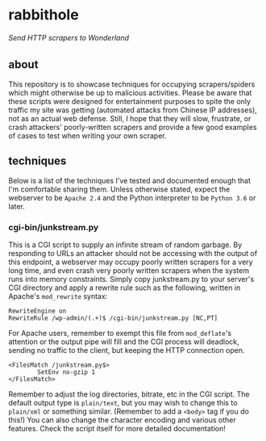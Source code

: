 # rabbithole
###### Send HTTP scrapers to Wonderland  
  
## about
This repository is to showcase techniques for occupying scrapers/spiders which might otherwise be up to malicious activities. Please be aware that these scripts were designed for entertainment purposes to spite the only traffic my site was getting (automated attacks from Chinese IP addresses), not as an actual web defense. Still, I hope that they will slow, frustrate, or crash attackers' poorly-written scrapers and provide a few good examples of cases to test when writing your own scraper.  
  
  
## techniques
Below is a list of the techniques I've tested and documented enough that I'm comfortable sharing them. Unless otherwise stated, expect the webserver to be `Apache 2.4` and the Python interpreter to be `Python 3.6` or later.  
  
### cgi-bin/junkstream.py  
This is a CGI script to supply an infinite stream of random garbage. By responding to URLs an attacker should not be accessing with the output of this endpoint, a webserver may occupy poorly written scrapers for a very long time, and even crash very poorly written scrapers when the system runs into memory constraints. Simply copy junkstream.py to your server's CGI directory and apply a rewrite rule such as the following, written in Apache's `mod_rewrite` syntax:  
```
RewriteEngine on  
RewriteRule /wp-admin/(.+)$ /cgi-bin/junkstream.py [NC,PT]  
```
For Apache users, remember to exempt this file from `mod_deflate`'s attention or the output pipe will fill and the CGI process will deadlock, sending no traffic to the client, but keeping the HTTP connection open.  
```
<FilesMatch /junkstream.py$>
        SetEnv no-gzip 1
</FilesMatch>
```
Remember to adjust the log directories, bitrate, etc in the CGI script. The default output type is `plain/text`, but you may wish to change this to `plain/xml` or something similar. (Remember to add a `<body>` tag if you do this!) You can also change the character encoding and various other features. Check the script itself for more detailed documentation!
